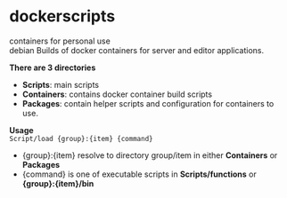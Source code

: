 # dockerscripts
containers for personal use <br />
debian Builds of docker containers  for server and editor applications.

**There are 3 directories**
- **Scripts**: main scripts
- **Containers**: contains docker container build scripts
- **Packages**: contain helper scripts and configuration for containers to use.

**Usage**<br>
`Script/load {group}:{item} {command}`
- {group}:{item} resolve to directory group/item in either **Containers** or **Packages**
- {command} is one of executable scripts in **Scripts/functions** or **{group}:{item}/bin**
